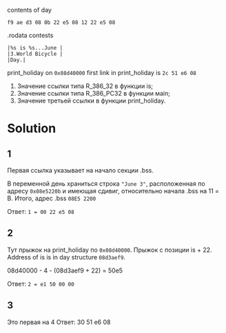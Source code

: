 contents of day
```
f9 ae d3 08 0b 22 e5 08 12 22 e5 08
```

.rodata contests
```
|%s is %s...June |
|3.World Bicycle |
|Day.|
```

print_holiday on `0x08d40000`
first link in print_holiday is `2c 51 e6 08`

1. Значение ссылки типа R_386_32 в функции is;
2. Значение ссылки типа R_386_PC32 в функции мain;
3. Значение третьей ссылки в функции print_holiday.

# Solution

## 1
Первая ссылка указывает на начало секции .bss.

В переменной день храниться строка `"June 3"`, расположенная по адресу `0x08e5220b` и имеющая сдивиг, относительно начала .bss на 11 = B. Итого, адрес .bss `08E5 2200`

Ответ: `1 = 00 22 e5 08`

## 2

Тут прыжок на print_holiday по `0x08d40000`. Прыжок с позиции is + 22. Address of is is in day structure `08d3aef9`.

08d40000 - 4 - (08d3aef9 + 22) = 50e5

Ответ: `2 = e1 50 00 00`

## 3
Это первая на 4
Ответ: 30 51 e6 08
